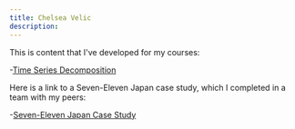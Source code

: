 ```yaml
---
title: Chelsea Velic
description: 
---
```



This is content that I've developed for my courses:

-[Time Series Decomposition](/timeseries/index.md)

Here is a link to a Seven-Eleven Japan case study, which I completed in a team with my peers:

-[Seven-Eleven Japan Case Study](https://github.com/cav24/sevenelevencase) 
